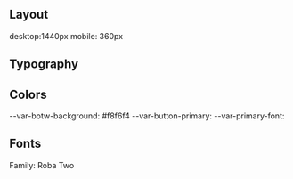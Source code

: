 ## Layout

desktop:1440px
mobile: 360px

## Typography

## Colors

--var-botw-background: #f8f6f4
--var-button-primary:
--var-primary-font:

## Fonts

Family: Roba Two
